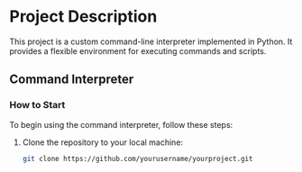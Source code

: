 # Project Description

This project is a custom command-line interpreter implemented in Python. It provides a flexible environment for executing commands and scripts.

## Command Interpreter

### How to Start

To begin using the command interpreter, follow these steps:

1. Clone the repository to your local machine:

   ```bash
   git clone https://github.com/yourusername/yourproject.git
